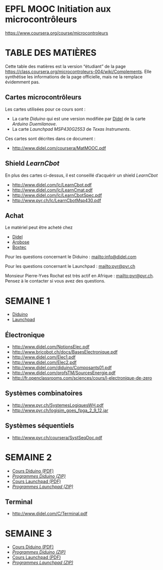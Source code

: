 
**EPFL MOOC Initiation aux microcontrôleurs**
=============================================


<https://www.coursera.org/course/microcontroleurs>


# TABLE DES MATIÈRES

Cette table des matières est la version “étudiant” de la page <https://class.coursera.org/microcontroleurs-004/wiki/Complements>. Elle synthétise les informations de la page officielle, mais ne la remplace évidemment pas.


## Cartes microcontrôleurs

Les cartes utilisées pour ce cours sont :

- La carte *Diduino* qui est une version modifiée par [Didel](http://www.didel.com/) de la carte *Arduino Duemilanove*.
- La carte *Launchpad MSP430G2553* de *Texas Instruments*.

Ces cartes sont décrites dans ce document :

- <http://www.didel.com/coursera/MatMOOC.pdf>


## Shield *LearnCbot*

En plus des cartes ci-dessus, il est conseillé d’acquérir un shield *LearnCbot*

- <http://www.didel.com/lc/LearnCbot.pdf>
- <http://www.didel.com/lc/LearnCmat.pdf>
- <http://www.didel.com/lc/LearnCbotSpec.pdf>
- <http://www.pyr.ch/lc/LearnCbotMsp430.pdf>


## Achat

Le matériel peut être acheté chez

- [Didel](http://www.didel.com/)
- [Arobose](http://www.arobose.com/shop/)
- [Boxtec](http://shop.boxtec.ch/diduino-board-p-41267.html)

Pour les questions concernant le Diduino : <mailto:info@didel.com>

Pour les questions concernant le Launchpad : <mailto:pyr@pyr.ch>

Monsieur Pierre-Yves Rochat est très actif en Afrique : <mailto:pyr@pyr.ch>. Pensez à le contacter si vous avez des questions.





# SEMAINE 1

- [Diduino](http://didel.com/coursera/LC1.pdf)
- [Launchpad](http://pyr.ch/coursera/LC1-msp.pdf)

## Électronique

- <http://www.didel.com/NotionsElec.pdf>
- <http://www.bricobot.ch/docs/BasesElectronique.pdf>
- <http://www.didel.com/Elec1.pdf>
- <http://www.didel.com/Elec2.pdf>
- <http://www.didel.com/diduino/Composants01.pdf>
- <http://www.didel.com/profsTM/SourcesEnergie.pdf>
- <http://fr.openclassrooms.com/sciences/cours/l-electronique-de-zero>

## Systèmes combinatoires

- <http://www.pyr.ch/SystemesLogiquesWH.pdf>
- <http://www.pyr.ch/logisim_goes_fpga_2_9_12.jar>

## Systèmes séquentiels

- <http://www.pyr.ch/coursera/SystSeqDoc.pdf>




# SEMAINE 2

- [Cours Diduino (PDF)](http://didel.com/coursera/LC2.pdf)
- [*Programmes Diduino (ZIP)*](http://www.didel.com/coursera/LC2ino.zip)
- [Cours Launchpad (PDF)](http://pyr.ch/coursera/LC2-msp.pdf)
- [*Programmes Launchpad (ZIP)*](http://pyr.ch/coursera/LC2msp.zip)


## Terminal

- <http://www.didel.com/C/Terminal.pdf>



# SEMAINE 3

- [Cours Diduino (PDF)](http://didel.com/coursera/LC3.pdf)
- [*Programmes Diduino (ZIP)*](http://www.didel.com/coursera/LC3ino.zip)
- [Cours Launchpad (PDF)](http://pyr.ch/coursera/LC3-msp.pdf)
- [*Programmes Launchpad (ZIP)*](http://pyr.ch/coursera/LC3msp.zip)




